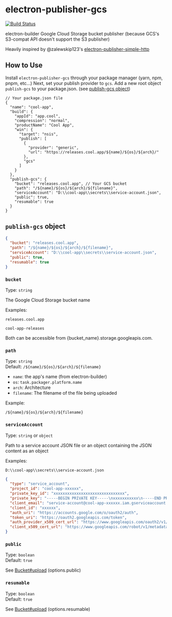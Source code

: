 # electron-publisher-gcs
[![Build Status](https://travis-ci.org/FNCxPro/electron-publisher-gcs.svg?branch=master)](https://travis-ci.org/FNCxPro/electron-publisher-gcs)
 
electron-builder Google Cloud Storage bucket publisher (because GCS's S3-compat API doesn't support the S3 publisher)

Heavily inspired by @zalewskip123's [electron-publisher-simple-http](https://github.com/zalewskip123/electron-publisher-simple-http/)

## How to Use
Install `electron-publisher-gcs` through your package manager (yarn, npm, pnpm, etc...)
Next, set your publish provider to `gcs`.
Add a new root object `publish-gcs` to your package.json. (see [publish-gcs object](#publish-gcs-object))
```jsonc
// Your package.json file
{
  "name": "cool-app",
  "build": {
    "appId": "app.cool",
    "compression": "normal",
    "productName": "Cool App",
    "win": {
      "target": "nsis",
      "publish": [
        {
          "provider": "generic",
          "url": "https://releases.cool.app/${name}/${os}/${arch}/"
        },
        "gcs"
      ]
    }
  },
  "publish-gcs": {
    "bucket": "releases.cool.app", // Your GCS bucket
    "path": "/${name}/${os}/${arch}/${filename}",
    "serviceAccount": "D:\\cool-app\\secrets\\service-account.json",
    "public": true,
    "resumable": true
  }
}
```

## `publish-gcs` object
```json
{
  "bucket": "releases.cool.app",
  "path": "/${name}/${os}/${arch}/${filename}",
  "serviceAccount": "D:\\cool-app\\secrets\\service-account.json",
  "public": true,
  "resumable": true
}
```
### `bucket`
Type: `string`

The Google Cloud Storage bucket name

Examples:
```
releases.cool.app
```
```
cool-app-releases
```
Both can be accessible from {bucket_name}.storage.googleapis.com.

### `path`
Type: `string`  
Default: `/${name}/${os}/${arch}/${filename}`

* `name`: the app's name (from electron-builder)  
* `os`: `task.packager.platform.name`  
* `arch`: Architecture  
* `filename`: The filename of the file being uploaded

Example:
```
/${name}/${os}/${arch}/${filename}
```

### `serviceAccount`
Type: `string` or `object`

Path to a service account JSON file or an object containing the JSON content as an object

Examples:
```
D:\\cool-app\\secrets\\service-account.json
```
```json
{
  "type": "service_account",
  "project_id": "cool-app-xxxxxx",
  "private_key_id": "xxxxxxxxxxxxxxxxxxxxxxxxxxxxxxx",
  "private_key": "-----BEGIN PRIVATE KEY-----\nxxxxxxxxxxx\n-----END PRIVATE KEY-----\n",
  "client_email": "service-account@cool-app-xxxxxx.iam.gserviceaccount.com",
  "client_id": "xxxxxx",
  "auth_uri": "https://accounts.google.com/o/oauth2/auth",
  "token_uri": "https://oauth2.googleapis.com/token",
  "auth_provider_x509_cert_url": "https://www.googleapis.com/oauth2/v1/certs",
  "client_x509_cert_url": "https://www.googleapis.com/robot/v1/metadata/x509/service-account%40cool-app-xxxxxx.iam.gserviceaccount.com"
}
```

### `public`
Type: `boolean`  
Default: `true`

See [Bucket#upload](https://cloud.google.com/nodejs/docs/reference/storage/2.0.x/Bucket#upload) (options.public)

### `resumable`
Type: `boolean`  
Default: `true`

See [Bucket#upload](https://cloud.google.com/nodejs/docs/reference/storage/2.0.x/Bucket#upload) (options.resumable)
